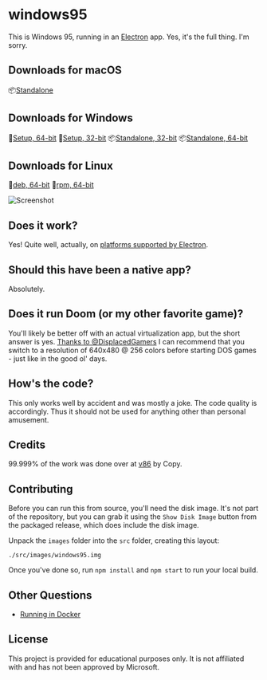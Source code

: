 # windows95

This is Windows 95, running in an [Electron](https://electronjs.org/) app. Yes, it's the full thing. I'm sorry.

## Downloads for macOS
📦[Standalone](https://github.com/felixrieseberg/windows95/releases/download/v1.3.0/windows95-macos-1.3.0.zip)

## Downloads for Windows
💽[Setup, 64-bit](https://github.com/felixrieseberg/windows95/releases/download/v1.3.0/windows95-win32-1.3.0-setup-x64.exe)
💽[Setup, 32-bit](https://github.com/felixrieseberg/windows95/releases/download/v1.3.0/windows95-win32-1.3.0-setup-ia32.exe)
📦[Standalone, 32-bit](https://github.com/felixrieseberg/windows95/releases/download/v1.3.0/windows95-win32-1.3.0-standalone-ia32.zip)
📦[Standalone, 64-bit](https://github.com/felixrieseberg/windows95/releases/download/v1.3.0/windows95-win32-1.3.0-standalone-x64.zip)

## Downloads for Linux
💽[deb, 64-bit](https://github.com/felixrieseberg/windows95/releases/download/v1.3.0/windows95-linux_1.3.0_amd64.deb)
💽[rpm, 64-bit](https://github.com/felixrieseberg/windows95/releases/download/v1.3.0/windows95-linux-1.3.0.x86_64.rpm)

![Screenshot](https://user-images.githubusercontent.com/1426799/44532591-4ceb3680-a6a8-11e8-8c2c-bc29f3bfdef7.png)

## Does it work?
Yes! Quite well, actually, on [platforms supported by Electron](https://electronjs.org/docs/tutorial/support#supported-platforms).

## Should this have been a native app?
Absolutely.

## Does it run Doom (or my other favorite game)?
You'll likely be better off with an actual virtualization app, but the short answer is yes. [Thanks to
@DisplacedGamers](https://youtu.be/xDXqmdFxofM) I can recommend that you switch to a resolution of
640x480 @ 256 colors before starting DOS games - just like in the good ol' days.

## How's the code?
This only works well by accident and was mostly a joke. The code quality is accordingly. Thus it should not be used for anything other than personal amusement.

## Credits

99.999% of the work was done over at [v86](https://github.com/copy/v86/) by Copy.

## Contributing

Before you can run this from source, you'll need the disk image. It's not part of the
repository, but you can grab it using the `Show Disk Image` button from the packaged
release, which does include the disk image.

Unpack the `images` folder into the `src` folder, creating this layout:

```
./src/images/windows95.img
```

Once you've done so, run `npm install` and `npm start` to run your local build.

## Other Questions

 * [Running in Docker](./docs/docker-instructions.md)

## License

This project is provided for educational purposes only. It is not affiliated with and has
not been approved by Microsoft.
